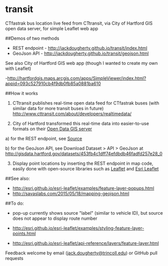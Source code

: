 # transit
CTfastrak bus location live feed from CTtransit, via City of Hartford GIS open data server, for simple Leaflet web app

##Demos of two methods
- REST endpoint - http://jackdougherty.github.io/transit/index.html
- GeoJson API - http://jackdougherty.github.io/transit/geojson.html

See also City of Hartford GIS web app (though I wanted to create my own with Leaflet)

-http://hartfordgis.maps.arcgis.com/apps/SimpleViewer/index.html?appid=093c527910cb4f9db0fb85a0881ba610

##How it works
1) CTtransit publishes real-time open data feed for CTfastrak buses (with similar data for more transit buses in future)
http://www.cttransit.com/about/developers/realtimedata/

2) City of Hartford transformed this real-time data into easier-to-use formats on their [Open Data GIS server](http://gisdata.hartford.gov/datasets/453fb4c1dff74efdbdb46fadfd257e28_0)

a) for the REST endpoint, see [Source](http://gis1.hartford.gov/arcgis/rest/services/CTTransitBusses/MapServer/0)

b) for the GeoJson API, see Download Dataset > API > GeoJson at http://gisdata.hartford.gov/datasets/453fb4c1dff74efdbdb46fadfd257e28_0

3) Display point locations by inserting the REST endpoint in map code, easily done with open-source libraries such as [Leaflet](http://leafletjs.com) and [Esri Leaflet](http://esri.github.io/esri-leaflet/)

##See also:

- http://esri.github.io/esri-leaflet/examples/feature-layer-popups.html
- http://savaslabs.com/2015/05/18/mapping-geojson.html

##To do:

- pop-up currently shows source "label" (similar to vehicle ID), but source does not appear to display route number

- http://esri.github.io/esri-leaflet/examples/styling-feature-layer-points.html

- http://esri.github.io/esri-leaflet/api-reference/layers/feature-layer.html

Feedback welcome by email (jack.dougherty@trincoll.edu) or GitHub pull requests

